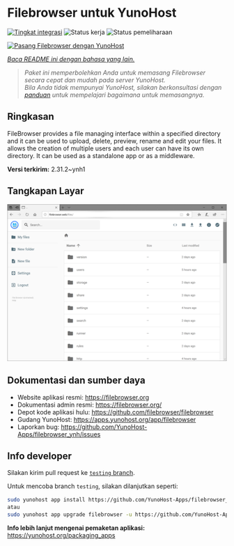 <!--
N.B.: README ini dibuat secara otomatis oleh <https://github.com/YunoHost/apps/tree/master/tools/readme_generator>
Ini TIDAK boleh diedit dengan tangan.
-->

# Filebrowser untuk YunoHost

[![Tingkat integrasi](https://dash.yunohost.org/integration/filebrowser.svg)](https://ci-apps.yunohost.org/ci/apps/filebrowser/) ![Status kerja](https://ci-apps.yunohost.org/ci/badges/filebrowser.status.svg) ![Status pemeliharaan](https://ci-apps.yunohost.org/ci/badges/filebrowser.maintain.svg)

[![Pasang Filebrowser dengan YunoHost](https://install-app.yunohost.org/install-with-yunohost.svg)](https://install-app.yunohost.org/?app=filebrowser)

*[Baca README ini dengan bahasa yang lain.](./ALL_README.md)*

> *Paket ini memperbolehkan Anda untuk memasang Filebrowser secara cepat dan mudah pada server YunoHost.*  
> *Bila Anda tidak mempunyai YunoHost, silakan berkonsultasi dengan [panduan](https://yunohost.org/install) untuk mempelajari bagaimana untuk memasangnya.*

## Ringkasan

FileBrowser provides a file managing interface within a specified directory and it can be used to upload, delete, preview, rename and edit your files. It allows the creation of multiple users and each user can have its own directory. It can be used as a standalone app or as a middleware.


**Versi terkirim:** 2.31.2~ynh1

## Tangkapan Layar

![Tangkapan Layar pada Filebrowser](./doc/screenshots/screenshot.PNG)

## Dokumentasi dan sumber daya

- Website aplikasi resmi: <https://filebrowser.org>
- Dokumentasi admin resmi: <https://filebrowser.org/>
- Depot kode aplikasi hulu: <https://github.com/filebrowser/filebrowser>
- Gudang YunoHost: <https://apps.yunohost.org/app/filebrowser>
- Laporkan bug: <https://github.com/YunoHost-Apps/filebrowser_ynh/issues>

## Info developer

Silakan kirim pull request ke [`testing` branch](https://github.com/YunoHost-Apps/filebrowser_ynh/tree/testing).

Untuk mencoba branch `testing`, silakan dilanjutkan seperti:

```bash
sudo yunohost app install https://github.com/YunoHost-Apps/filebrowser_ynh/tree/testing --debug
atau
sudo yunohost app upgrade filebrowser -u https://github.com/YunoHost-Apps/filebrowser_ynh/tree/testing --debug
```

**Info lebih lanjut mengenai pemaketan aplikasi:** <https://yunohost.org/packaging_apps>
